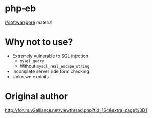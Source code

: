 # php-eb
[r/softwaregore](https://softwaregore.reddit.com) material

# Why not to use?
- Extremely vulnerable to SQL injection
  - `mysql_query`
  - Without `mysql_real_escape_string`
- Incomplete server side form checking
- Unknown exploits

# Original author
http://forum.v2alliance.net/viewthread.php?tid=164&extra=page%3D1
